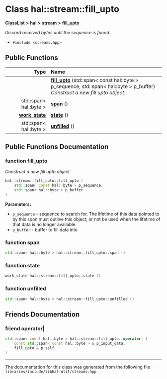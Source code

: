 

# Class hal::stream::fill\_upto



[**ClassList**](annotated.md) **>** [**hal**](namespacehal.md) **>** [**stream**](namespacehal_1_1stream.md) **>** [**fill\_upto**](classhal_1_1stream_1_1fill__upto.md)



_Discard received bytes until the sequence is found._ 

* `#include <streams.hpp>`





































## Public Functions

| Type | Name |
| ---: | :--- |
|   | [**fill\_upto**](#function-fill_upto) (std::span&lt; const hal::byte &gt; p\_sequence, std::span&lt; hal::byte &gt; p\_buffer) <br>_Construct a new fill upto object._  |
|  std::span&lt; hal::byte &gt; | [**span**](#function-span) () <br> |
|  [**work\_state**](namespacehal.md#enum-work_state) | [**state**](#function-state) () <br> |
|  std::span&lt; hal::byte &gt; | [**unfilled**](#function-unfilled) () <br> |




























## Public Functions Documentation




### function fill\_upto 

_Construct a new fill upto object._ 
```C++
hal::stream::fill_upto::fill_upto (
    std::span< const hal::byte > p_sequence,
    std::span< hal::byte > p_buffer
) 
```





**Parameters:**


* `p_sequence` - sequence to search for. The lifetime of this data pointed to by this span must outlive this object, or not be used when the lifetime of that data is no longer available. 
* `p_buffer` - buffer to fill data into 




        



### function span 

```C++
std::span< hal::byte > hal::stream::fill_upto::span () 
```






### function state 

```C++
work_state hal::stream::fill_upto::state () 
```






### function unfilled 

```C++
std::span< hal::byte > hal::stream::fill_upto::unfilled () 
```


## Friends Documentation





### friend operator\| 

```C++
std::span< const hal::byte > hal::stream::fill_upto::operator| (
    const std::span< const hal::byte > & p_input_data,
    fill_upto & p_self
) 
```




------------------------------
The documentation for this class was generated from the following file `libraries/include/libhal-util/streams.hpp`

